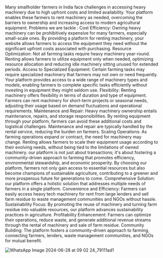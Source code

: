 Many smallholder farmers in India face challenges in accessing heavy machinery due to high upfront costs and limited availability. Your platform enables these farmers to rent machinery as needed, overcoming the barriers to ownership and increasing access to modern agricultural equipment.
Problems we are tackle :
Cost Efficiency: Owning heavy machinery can be prohibitively expensive for many farmers, especially small-scale ones. By providing a platform for renting machinery, your website allows farmers to access the equipment they need without the significant upfront costs associated with purchasing.
Resource Optimization: Not all farming tasks require heavy machinery year-round. Renting allows farmers to utilize equipment only when needed, optimizing resource allocation and reducing idle machinery sitting unused for extended periods.
Access to Specialized Equipment: Certain farming tasks may require specialized machinery that farmers may not own or need frequently. Your platform provides access to a wide range of machinery types and models, enabling farmers to complete specific tasks efficiently without investing in equipment they might seldom use.
Flexibility: Renting machinery offers flexibility in terms of duration and type of equipment. Farmers can rent machinery for short-term projects or seasonal needs, adjusting their usage based on demand fluctuations and operational requirements.
Maintenance and Repair: Heavy machinery ownership entails maintenance, repairs, and storage responsibilities. By renting equipment through your platform, farmers can avoid these additional costs and logistical challenges. Maintenance and repair are typically handled by the rental service, reducing the burden on farmers.
Scaling Operations: As farming operations expand or contract, the need for machinery may change. Renting allows farmers to scale their equipment usage according to their evolving needs, without being tied to the limitations of owned machinery.
         our platform is not just about transactions; it's about fostering a community-driven approach to farming that promotes efficiency, environmental stewardship, and economic prosperity. By choosing our platform, farmers not only gain access to essential resources but also become champions of sustainable agriculture, contributing to a greener and more prosperous future for generations to come.
Comprehensive Solution:  our platform offers a holistic solution that addresses multiple needs of farmers in a single platform.
Convenience and Efficiency: Farmers can easily access heavy tech machinery for rent from large lenders   and sell farm residue to waste management communities and NGOs without hassle.
Sustainability Focus: By promoting the reuse of machinery and turning farm residue into valuable resources, our platform advances sustainability practices in agriculture.
Profitability Enhancement: Farmers can optimize their operations, reduce waste, and generate additional revenue streams through the rental of machinery and sale of farm residue.
Community Building: The platform fosters a community-driven approach to farming, connecting farmers, lenders, waste management communities, and NGOs for mutual benefit.

![WhatsApp Image 2024-06-28 at 09 02 24_79111ad1](https://github.com/Akanshamishra9582/KrishiYantra/assets/154605442/883e3789-e9fe-4af3-bab1-558fda17df88)


